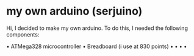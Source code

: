 # my own arduino (serjuino)
Hi, I decided to make my own arduino.
To do this, I needed the following components:

  • ATMega328 microcontroller
  • Breadboard (i use at 830 points)
  • 
  •
  •
  •
